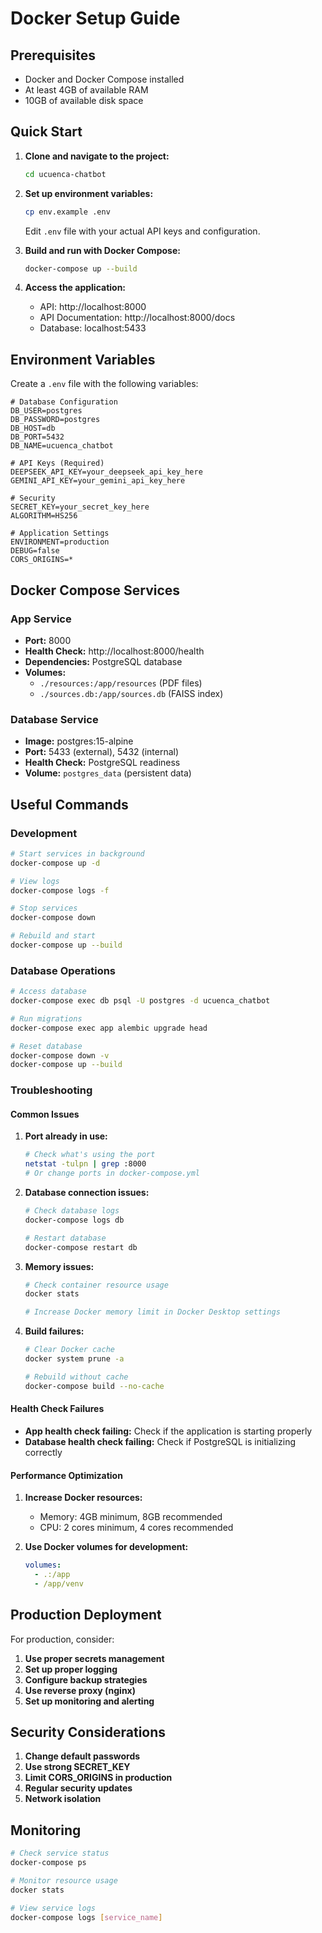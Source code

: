 # Docker Setup Guide

## Prerequisites

- Docker and Docker Compose installed
- At least 4GB of available RAM
- 10GB of available disk space

## Quick Start

1. **Clone and navigate to the project:**
   ```bash
   cd ucuenca-chatbot
   ```

2. **Set up environment variables:**
   ```bash
   cp env.example .env
   ```
   Edit `.env` file with your actual API keys and configuration.

3. **Build and run with Docker Compose:**
   ```bash
   docker-compose up --build
   ```

4. **Access the application:**
   - API: http://localhost:8000
   - API Documentation: http://localhost:8000/docs
   - Database: localhost:5433

## Environment Variables

Create a `.env` file with the following variables:

```env
# Database Configuration
DB_USER=postgres
DB_PASSWORD=postgres
DB_HOST=db
DB_PORT=5432
DB_NAME=ucuenca_chatbot

# API Keys (Required)
DEEPSEEK_API_KEY=your_deepseek_api_key_here
GEMINI_API_KEY=your_gemini_api_key_here

# Security
SECRET_KEY=your_secret_key_here
ALGORITHM=HS256

# Application Settings
ENVIRONMENT=production
DEBUG=false
CORS_ORIGINS=*
```

## Docker Compose Services

### App Service
- **Port:** 8000
- **Health Check:** http://localhost:8000/health
- **Dependencies:** PostgreSQL database
- **Volumes:** 
  - `./resources:/app/resources` (PDF files)
  - `./sources.db:/app/sources.db` (FAISS index)

### Database Service
- **Image:** postgres:15-alpine
- **Port:** 5433 (external), 5432 (internal)
- **Health Check:** PostgreSQL readiness
- **Volume:** `postgres_data` (persistent data)

## Useful Commands

### Development
```bash
# Start services in background
docker-compose up -d

# View logs
docker-compose logs -f

# Stop services
docker-compose down

# Rebuild and start
docker-compose up --build
```

### Database Operations
```bash
# Access database
docker-compose exec db psql -U postgres -d ucuenca_chatbot

# Run migrations
docker-compose exec app alembic upgrade head

# Reset database
docker-compose down -v
docker-compose up --build
```

### Troubleshooting

#### Common Issues

1. **Port already in use:**
   ```bash
   # Check what's using the port
   netstat -tulpn | grep :8000
   # Or change ports in docker-compose.yml
   ```

2. **Database connection issues:**
   ```bash
   # Check database logs
   docker-compose logs db
   
   # Restart database
   docker-compose restart db
   ```

3. **Memory issues:**
   ```bash
   # Check container resource usage
   docker stats
   
   # Increase Docker memory limit in Docker Desktop settings
   ```

4. **Build failures:**
   ```bash
   # Clear Docker cache
   docker system prune -a
   
   # Rebuild without cache
   docker-compose build --no-cache
   ```

#### Health Check Failures

- **App health check failing:** Check if the application is starting properly
- **Database health check failing:** Check if PostgreSQL is initializing correctly

#### Performance Optimization

1. **Increase Docker resources:**
   - Memory: 4GB minimum, 8GB recommended
   - CPU: 2 cores minimum, 4 cores recommended

2. **Use Docker volumes for development:**
   ```yaml
   volumes:
     - .:/app
     - /app/venv
   ```

## Production Deployment

For production, consider:

1. **Use proper secrets management**
2. **Set up proper logging**
3. **Configure backup strategies**
4. **Use reverse proxy (nginx)**
5. **Set up monitoring and alerting**

## Security Considerations

1. **Change default passwords**
2. **Use strong SECRET_KEY**
3. **Limit CORS_ORIGINS in production**
4. **Regular security updates**
5. **Network isolation**

## Monitoring

```bash
# Check service status
docker-compose ps

# Monitor resource usage
docker stats

# View service logs
docker-compose logs [service_name]
``` 